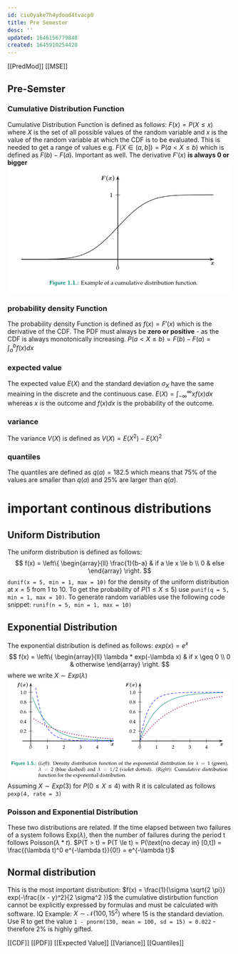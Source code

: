 ```yaml
---
id: ciu0yake7h4ydood4tvacp0
title: Pre Semester
desc: ''
updated: 1646156779848
created: 1645910254420
---
```

[[PredMod]] [[MSE]]
## Pre-Semster
### Cumulative Distribution Function
Cumulative Distribution Function is defined as follows: $F(x) = P(X \le x)$ where $X$ is the set of all possible values of the random variable and $x$ is the value of the random variable at which the CDF is to be evaluated. 
This is needed to get a range of values e.g. $F(X \in (a,b]) = P(a < X \le b)$ which is defined as $F(b) - F(a)$. Important as well. The derivative $F'(x)$ **is always 0 or bigger**
![Example CDF](assets/images/Example_CDF.png)

### probability density Function
The probability density Function is defined as $f(x) = F'(x)$ which is the derivative of the CDF.
The PDF must always be **zero or positive** - as the CDF is always monotonically increasing.
$P(a < X \le b) = F(b) - F(a) = \int_a^b f(x)dx$

### expected value
The expected value $E(X)$ and the standard deviation $\sigma_X$ have the same meaining in the discrete and the continuous case.
$E(X) = \int_{-\infty}^{\infty} x f(x) dx$ whereas $x$ is the outcome and $f(x) dx$ is the probability of the outcome.
### variance 
The variance $V(X)$ is defined as $V(X) = E(X^2) - E(X)^2$
### quantiles
The quantiles are defined as $q(a) = 182.5$ which means that 75% of the values are smaller than $q(a)$ and 25% are larger than $q(a)$.

# important continous distributions

## Uniform Distribution
The uniform distribution is defined as follows:
$$
f(x) = \left\{
    \begin{array}{ll}
        \frac{1}{b-a} & if a \le x \le b \\
        0 & else
    \end{array}
\right.
$$
`dunif(x = 5, min = 1, max = 10)` for the density of the uniform distribution at $x = 5$ from $1$ to $10$.
To get the probability of $P(1 \le X \le 5)$ use `punif(q = 5, min = 1, max = 10)`.
To generate random variables use the following code snippet: `runif(n = 5, min = 1, max = 10)`

## Exponential Distribution
The exponential distribution is defined as follows:
$exp(x) = e^x$
$$
f(x) = \left\{
    \begin{array}{ll}
        \lambda * exp(-\lambda x) & if x \geq 0 \\
        0 & otherwise
    \end{array}
\right.
$$
where we write $X \sim Exp(\lambda)$
![Samples of the exponential distribution](assets/images/ExponentialDistribution.png)
Assuming $X \sim Exp(3)$ for $P(0 \le X \le 4)$ with R it is calculated as follows `pexp(4, rate = 3)`

### Poisson and Exponential Distribution
These two distributions are related. If the time elapsed between two failures of a system follows Exp($\lambda$), then the number of failures during the period t follows Poisson($\lambda * t$).
$P(T > t) = P(T \le t) = P(\text{no decay in} [0,t]) = \frac{(\lambda t)^0 e^{-\lambda t}}{0!} = e^{-\lambda t}$

## Normal distribution
This is the most important distribution: 
$f(x) = \frac{1}{\sigma \sqrt{2 \pi}} exp(-\frac{(x - y)^2}{2 \sigma^2 })$
the cumulative distirbution function cannot be explicitly expressed by formulas and must be calculated with software.
IQ Example:
$X \sim \mathcal{N}(100, 15^2)$ where 15 is the standard deviation.
Use R to get the value `1 - pnorm(130, mean = 100, sd = 15) = 0.022` - therefore 2% is highly gifted.



[[CDF]] [[PDF]] [[Expected Value]] [[Variance]] [[Quantiles]]
